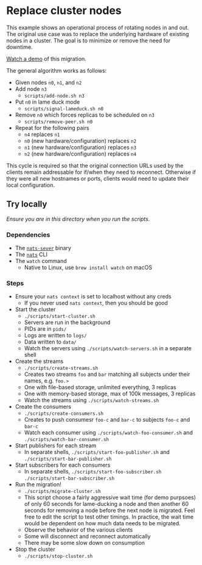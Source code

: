 # Replace cluster nodes

This example shows an operational process of rotating nodes in and out. The original use case was to replace the underlying hardware of existing nodes in a cluster. The goal is to minimize or remove the need for downtime.

[Watch a demo](https://youtu.be/iFmJ0m1wjY8) of this migration.

The general algorithm works as follows:

- Given nodes `n0`, `n1`, and `n2`
- Add node `n3`
  - `scripts/add-node.sh n3`
- Put `n0` in lame duck mode
  - `scripts/signal-lameduck.sh n0`
- Remove `n0` which forces replicas to be scheduled on `n3`
  - `scripts/remove-peer.sh n0`
- Repeat for the following pairs
  - `n4` replaces `n1`
  - `n0` (new hardware/configuration) replaces `n2`
  - `n1` (new hardware/configuration) replaces `n3`
  - `n2` (new hardware/configuration) replaces `n4`

This cycle is required so that the original connection URLs used by the clients remain addressable for if/when they need to reconnect. Otherwise if they were all new hostnames or ports, clients would need to update their local configuration.

## Try locally

*Ensure you are in this directory when you run the scripts.*

### Dependencies

- The [`nats-sever`](https://github.com/nats-io/nats-server) binary
- The [`nats`](https://github.com/nats-io/natscli) CLI
- The `watch` command
  - Native to Linux, use `brew install watch` on macOS

### Steps

- Ensure your `nats context` is set to localhost without any creds
  - If you never used `nats context`, then you should be good
- Start the cluster
  - `./scripts/start-cluster.sh`
  - Servers are run in the background
  - PIDs are in `pids/`
  - Logs are written to `logs/`
  - Data written to `data/`
  - Watch the servers using `./scripts/watch-servers.sh` in a separate shell
- Create the streams
  - `./scripts/create-streams.sh`
  - Creates two streams `foo` and `bar` matching all subjects under their names, e.g. `foo.>`
  - One with file-based storage, unlimited everything, 3 replicas
  - One with memory-based storage, max of 100k messages, 3 replicas
  - Watch the streams using `./scripts/watch-streams.sh`
- Create the consumers
  - `./scripts/create-consumers.sh`
  - Creates to push consumesr `foo-c` and `bar-c` to subjects `foo-c` and `bar-c`
  - Watch each consumer using `./scripts/watch-foo-consumer.sh` and `./scripts/watch-bar-consumer.sh`
- Start publishers for each stream
  - In separate shells, `./scripts/start-foo-publisher.sh` and `./scripts/start-bar-publisher.sh`
- Start subscribers for each consumers
  - In separate shells, `./scripts/start-foo-subscriber.sh` `./scripts/start-bar-subscriber.sh`
- Run the migration!
  - `./scripts/migrate-cluster.sh`
  - This script choose a fairly aggressive wait time (for demo purpsoes) of only 60 seconds for lame-ducking a node and then another 60 seconds for removing a node before the next node is migrated. Feel free to edit the script to test other timings. In practice, the wait time would be dependent on how much data needs to be migrated.
  - Observe the behavior of the various clients
  - Some will disconnect and reconnect automatically
  - There may be some slow down on consumption
- Stop the cluster
  - `./scripts/stop-cluster.sh`
